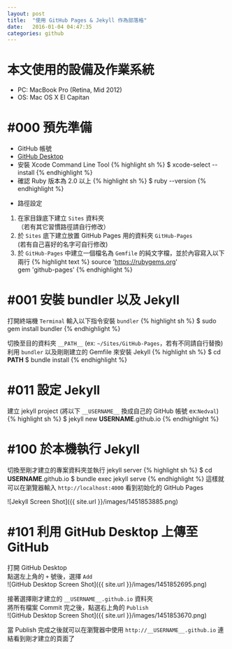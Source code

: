 ```yaml
---
layout: post
title:  "使用 GitHub Pages & Jekyll 作為部落格"
date:   2016-01-04 04:47:35
categories: github
---
```

# 本文使用的設備及作業系統 #
- PC: MacBook Pro (Retina, Mid 2012)
- OS: Mac OS X El Capitan

# #000 預先準備 #
- GitHub 帳號
- [GitHub Desktop](https://desktop.github.com)
- 安裝 Xcode Command Line Tool
{% highlight sh %}
$ xcode-select --install
{% endhighlight %}
- 確認 Ruby 版本為 2.0 以上
{% highlight sh %}
$ ruby --version
{% endhighlight %}
+ 路徑設定
1. 在家目錄底下建立 `Sites` 資料夾  
（若有其它習慣路徑請自行修改）
2. 於 `Sites` 底下建立放置 GitHub Pages 用的資料夾 `GitHub-Pages`  
 (若有自己喜好的名字可自行修改)
3. 於 `GitHub-Pages` 中建立一個檔名為 `Gemfile` 的純文字檔，並於內容寫入以下兩行
{% highlight text %}
source 'https://rubygems.org'  
gem 'github-pages'
{% endhighlight %}

# #001 安裝 bundler 以及 Jekyll #
打開終端機 `Terminal` 輸入以下指令安裝 `bundler`
{% highlight sh %}
$ sudo gem install bundler
{% endhighlight %}

切換至目的資料夾 `__PATH__` (ex: `~/Sites/GitHub-Pages`，若有不同請自行替換)  
利用 `bundler` 以及剛剛建立的 Gemfile 來安裝 Jekyll
{% highlight sh %}
$ cd __PATH__
$ bundle install
{% endhighlight %}

# #011 設定 Jekyll #
建立 jekyll project (將以下 `__USERNAME__` 換成自己的 GitHub 帳號 ex:`Nedval`)
{% highlight sh %}
$ jekyll new __USERNAME__.github.io
{% endhighlight %}

# #100 於本機執行 Jekyll #
切換至剛才建立的專案資料夾並執行 jekyll server
{% highlight sh %}
$ cd __USERNAME__.github.io
$ bundle exec jekyll serve
{% endhighlight %}
這樣就可以在瀏覽器輸入 `http://localhost:4000` 看到初始化的 GitHub Pages

![Jekyll Screen Shot]({{ site.url }}/images/1451853885.png)

# #101 利用 GitHub Desktop 上傳至 GitHub #  
打開 GitHub Desktop  
點選左上角的 `+` 號後，選擇 `Add`  
![GitHub Desktop Screen Shot]({{ site.url }}/images/1451852695.png)

接著選擇剛才建立的 `__USERNAME__.github.io` 資料夾  
將所有檔案 Commit 完之後，點選右上角的 `Publish`  
![GitHub Desktop Screen Shot]({{ site.url }}/images/1451853670.png)

當 Publish 完成之後就可以在瀏覽器中使用 `http://__USERNAME__.github.io` 連結看到剛才建立的頁面了

